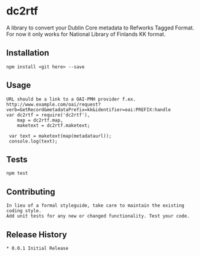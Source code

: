 dc2rtf
======

A library to convert your Dublin Core metadata to Refworks Tagged Format.
For now it only works for National Library of Finlands KK format.

## Installation
    
    npm install <git here> --save
    
    
## Usage
    URL should be a link to a OAI-PMH provider f.ex. 
    http://www.example.com/oai/request?verb=GetRecord&metadataPrefix=kk&identifier=oai:PREFIX:handle
    var dc2rtf = require('dc2rtf'),
        map = dc2rtf.map,
        maketext = dc2rtf.maketext;
        
     var text = maketext(map(metadataurl));
     console.log(text);
   
## Tests
   
    npm test
    
## Contributing

    In lieu of a formal styleguide, take care to maintain the existing coding style.
    Add unit tests for any new or changed functionality. Test your code.
    
## Release History

    * 0.0.1 Initial Release
